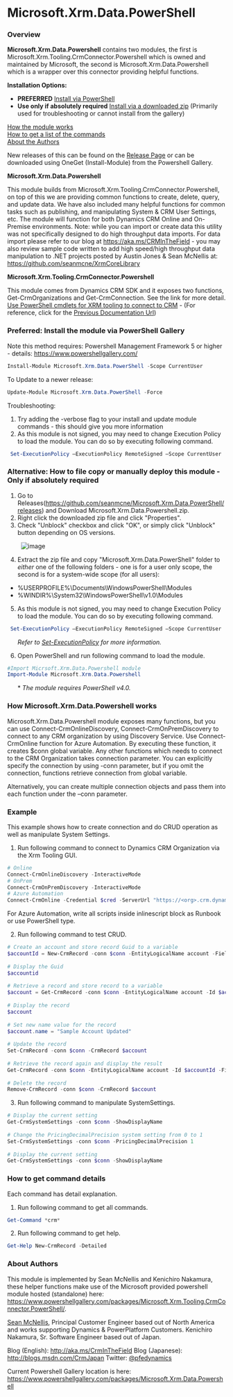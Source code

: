 # Microsoft.Xrm.Data.PowerShell
### Overview 
**Microsoft.Xrm.Data.Powershell** contains two modules, the first is Microsoft.Xrm.Tooling.CrmConnector.Powershell which is owned and maintained by Microsoft, the second is Microsoft.Xrm.Data.Powershell which is a wrapper over this connector providing helpful functions. 

**Installation Options:**
- **PREFERRED** [Install via PowerShell](/README.md#preferred-install-the-module-via-powershell-gallery) 
- **Use only if absolutely required** [Install via a downloaded zip](/README.md#alternative-how-to-file-copy-or-manually-deploy-this-module) (Primarily used for  troubleshooting or cannot install from the gallery)

[How the module works](/README.md#how-microsoftxrmdatapowershell-works)  
[How to get a list of the commands](/README.md#how-to-get-command-details)  
[About the Authors](/README.md#about-authors)  

New releases of this can be  found on the [Release Page](https://github.com/seanmcne/Microsoft.Xrm.Data.PowerShell/releases) or can be downloaded using OneGet (Install-Module) from the Powershell Gallery. 

**Microsoft.Xrm.Data.Powershell** 

This module builds from Microsoft.Xrm.Tooling.CrmConnector.Powershell, on top of this we are providing common functions to create, delete, query, and update data.  We have also included many helpful functions for common tasks such as publishing, and manipulating System & CRM User Settings, etc. The module will function for both Dynamics CRM Online and On-Premise environments. Note: while you can import or create data this utility was not specifically designed to do high throughput data imports. For data import please refer to our blog at https://aka.ms/CRMInTheField - you may also review sample code written to add high speed/high throughput data manipulation to .NET projects posted by Austin Jones & Sean McNellis at: https://github.com/seanmcne/XrmCoreLibrary

**Microsoft.Xrm.Tooling.CrmConnector.Powershell**

This module comes from Dynamics CRM SDK and it exposes two functions, Get-CrmOrganizations and Get-CrmConnection. See the link for more detail. [Use PowerShell cmdlets for XRM tooling to connect to CRM](https://docs.microsoft.com/en-us/powershell/module/microsoft.xrm.tooling.crmconnector.powershell/?view=pa-ps-latest) - (For reference, click for the [Previous Documentation Url](https://technet.microsoft.com/en-us/library/dn689040.aspx))

### Preferred: Install the module via PowerShell Gallery
Note this method requires: Powershell Management Framework 5 or higher - details: https://www.powershellgallery.com/ 

```Powershell
Install-Module Microsoft.Xrm.Data.PowerShell -Scope CurrentUser
```
To Update to a newer release:
```Powershell
Update-Module Microsoft.Xrm.Data.PowerShell -Force
```

Troubleshooting: 
1. Try adding the -verbose flag to your install and update module commands - this should give you more information
2. As this module is not signed, you may need to change Execution Policy to load the module. You can do so by executing following command.
```PowerShell
 Set-ExecutionPolicy –ExecutionPolicy RemoteSigned –Scope CurrentUser
```

### Alternative: How to file copy or manually deploy this module - Only if absolutely required
1. Go to Releases(https://github.com/seanmcne/Microsoft.Xrm.Data.PowerShell/releases) and Download Microsoft.Xrm.Data.Powershell.zip.
2. Right click the downloaded zip file and click "Properties". 
3. Check "Unblock" checkbox and click "OK", or simply click "Unblock" button depending on OS versions. 

&nbsp;&nbsp;&nbsp;&nbsp;&nbsp;&nbsp;&nbsp;&nbsp;![image](https://user-images.githubusercontent.com/2292260/114417281-14f5d200-9b77-11eb-8d5f-28f3e8795c0f.png)

4. Extract the zip file and copy "Microsoft.Xrm.Data.PowerShell" folder to *either* one of the following folders - one is for a user only scope, the second is for a system-wide scope (for all users): 
  * %USERPROFILE%\Documents\WindowsPowerShell\Modules
  * %WINDIR%\System32\WindowsPowerShell\v1.0\Modules

5. As this module is not signed, you may need to change Execution Policy to load the module. You can do so by executing following command.
```PowerShell
 Set-ExecutionPolicy –ExecutionPolicy RemoteSigned –Scope CurrentUser
```
&nbsp;&nbsp;&nbsp;&nbsp;&nbsp;&nbsp;*Refer to 
[Set-ExecutionPolicy](https://technet.microsoft.com/en-us/library/ee176961.aspx) 
for more information.*

6. Open PowerShell and run following command to load the module.
``` powershell
#Import Micrsoft.Xrm.Data.Powershell module 
Import-Module Microsoft.Xrm.Data.Powershell
```
&nbsp;&nbsp;&nbsp;&nbsp;&nbsp;&nbsp;* *The module requires PowerShell v4.0.*

### How Microsoft.Xrm.Data.Powershell works
Microsoft.Xrm.Data.Powershell module exposes many functions, but you can use Connect-CrmOnlineDiscovery, Connect-CrmOnPremDiscovery to connect to any CRM organization by using Discovery Service. Use Connect-CrmOnline function for Azure Automation. By executing these function, it creates $conn global variable. Any other functions which needs to connect to the CRM Organization takes connection parameter. You can explicitly specify the connection by using -conn parameter, but if you omit the connection, functions retrieve connection from global variable.

Alternatively, you can create multiple connection objects and pass them into each function under the –conn parameter.

### Example
This example shows how to create connection and do CRUD operation as well as manipulate System Settings.
1. Run following command to connect to Dynamics CRM Organization via  the Xrm Tooling GUI.
```PowerShell
# Online
Connect-CrmOnlineDiscovery -InteractiveMode
# OnPrem
Connect-CrmOnPremDiscovery -InteractiveMode
# Azure Automation
Connect-CrmOnline -Credential $cred -ServerUrl "https://<org>.crm.dynamics.com"
```

For Azure Automation, write all scripts inside inlinescript block as Runbook or use PowerShell type.

2. Run following command to test CRUD.
```PowerShell
# Create an account and store record Guid to a variable 
$accountId = New-CrmRecord -conn $conn -EntityLogicalName account -Fields @{"name"="Sample Account";"telephone1"="555-5555"} 
 
# Display the Guid 
$accountid 
 
# Retrieve a record and store record to a variable 
$account = Get-CrmRecord -conn $conn -EntityLogicalName account -Id $accountId -Fields name,telephone1 
 
# Display the record 
$account 
 
# Set new name value for the record 
$account.name = "Sample Account Updated" 
 
# Update the record 
Set-CrmRecord -conn $conn -CrmRecord $account 
 
# Retrieve the record again and display the result 
Get-CrmRecord -conn $conn -EntityLogicalName account -Id $accountId -Fields name 
 
# Delete the record 
Remove-CrmRecord -conn $conn -CrmRecord $account
```
3. Run following command to manipulate SystemSettings.
```PowerShell
# Display the current setting 
Get-CrmSystemSettings -conn $conn -ShowDisplayName 
 
# Change the PricingDecimalPrecision system setting from 0 to 1 
Set-CrmSystemSettings -conn $conn -PricingDecimalPrecision 1 
 
# Display the current setting 
Get-CrmSystemSettings -conn $conn -ShowDisplayName
```
### How to get command details
Each command has detail explanation.
1. Run following command to get all commands.
```PowerShell
Get-Command *crm*
```
2. Run following command to get help.
```PowerShell
Get-Help New-CrmRecord -Detailed
```
### About Authors
This module is implemented by Sean McNellis and Kenichiro Nakamura, these helper functions make use of the Microsoft provided powershell module hosted (standalone) here: https://www.powershellgallery.com/packages/Microsoft.Xrm.Tooling.CrmConnector.PowerShell/. 

<a href="https://twitter.com/seanmcne" target="_blank">Sean McNellis</a>, Principal Customer Engineer based out of North America and works supporting Dynamics & PowerPlatform Customers.
Kenichiro Nakamura, Sr. Software Engineer based out of Japan.

Blog (English): <a href="http://aka.ms/CrmInTheField" target="_blank">http://aka.ms/CrmInTheField</a>
Blog (Japanese): <a href="http://blogs.msdn.com/CrmJapan" target="_blank">http://blogs.msdn.com/CrmJapan</a>
Twitter: [@pfedynamics](https://twitter.com/pfedynamics)

Current Powershell Gallery location is here: https://www.powershellgallery.com/packages/Microsoft.Xrm.Data.Powershell

